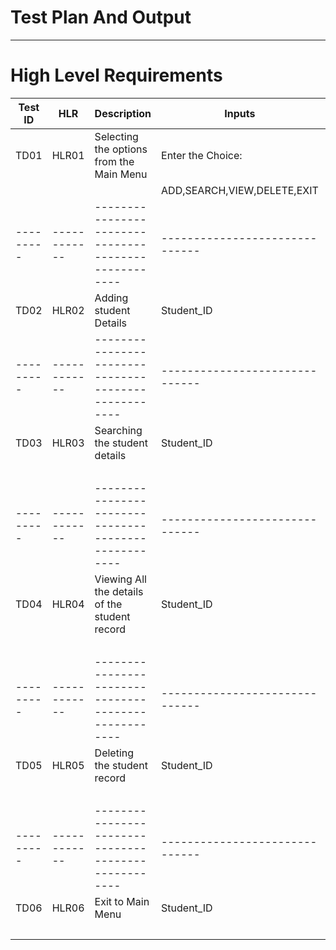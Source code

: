 # Test Plan And Output
------------------------
  # High Level Requirements
  
  
Test ID	 |    HLR	    |                  Description                       |            Inputs          	|      Expected O/P	         |         Actual O/P             |
---------|------------|----------------------------------------------------|------------------------------|----------------------------|--------------------------------|
TD01	   |    HLR01	  |       Selecting the  options from the Main Menu	   | Enter the Choice:            |  Contents of menu Displayed|      Contents of menu Displayed|
         |            |                                                    |   ADD,SEARCH,VIEW,DELETE,EXIT|        Successfully	       |            Successfully        |
---------|------------|----------------------------------------------------|------------------------------|----------------------------|--------------------------------|          |            |                                                    |                              |                            |                                |
TD02	   |    HLR02	  |               Adding student Details	             |             Student_ID	      |   Added Record Succesfully |    Add the record of thestudent|
---------|------------|----------------------------------------------------|------------------------------|----------------------------|--------------------------------|
TD03	   |    HLR03	  |       Searching the student details	               |           Student_ID	        |  Searched the Record       |   Search a particular student's| 
         |            |                                                    |                              |           successfully	   |             record             |
---------|------------|----------------------------------------------------|------------------------------|----------------------------|--------------------------------|          |            |                                                    |                              |                            |                                |
TD04	   |    HLR04	  |       Viewing All the details of the student record|	          Student_ID	      |    Viewed All the records  |   View allsavedstudent'srecord |
         |            |                                                    |                              |           Successfully	   |                                |
---------|------------|----------------------------------------------------|------------------------------|----------------------------|--------------------------------|          |            |                                                    |                              |                            |                                |
TD05	   |    HLR05	  |            Deleting the student record	           |             Student_ID	      |     Student Record Deleted |  Deletthespecifiedstudent's    |
         |            |                                                    |                              |           Successfully	   |               record           |
---------|------------|----------------------------------------------------|------------------------------|----------------------------|--------------------------------|          |            |                                                    |                              |                            |                                |
TD06	   |    HLR06	  |                 Exit to Main Menu	                 |           Student_ID	        | Successfully Returned to   |    Return to the main menu     |
         |            |                                                    |                              |        Main Menu	         |                                |
